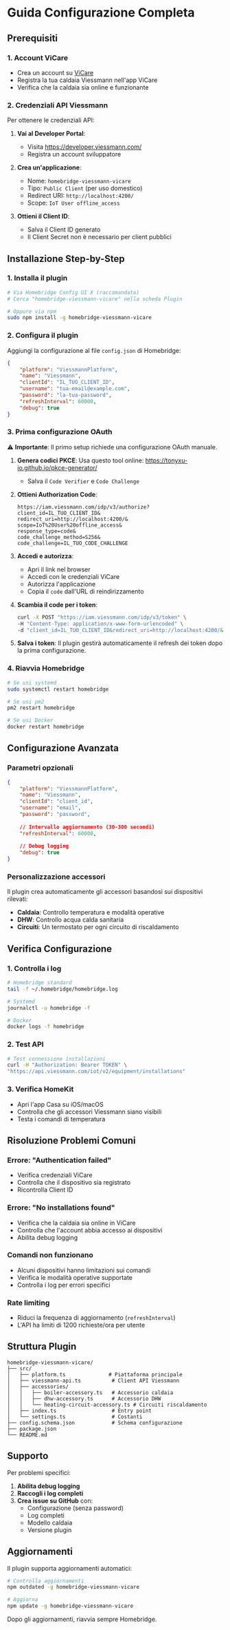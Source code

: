 # Guida Configurazione Completa

## Prerequisiti

### 1. Account ViCare
- Crea un account su [ViCare](https://www.vicare.it/)
- Registra la tua caldaia Viessmann nell'app ViCare
- Verifica che la caldaia sia online e funzionante

### 2. Credenziali API Viessmann
Per ottenere le credenziali API:

1. **Vai al Developer Portal**:
   - Visita https://developer.viessmann.com/
   - Registra un account sviluppatore

2. **Crea un'applicazione**:
   - Nome: `homebridge-viessmann-vicare`
   - Tipo: `Public Client` (per uso domestico)
   - Redirect URI: `http://localhost:4200/`
   - Scope: `IoT User offline_access`

3. **Ottieni il Client ID**:
   - Salva il Client ID generato
   - Il Client Secret non è necessario per client pubblici

## Installazione Step-by-Step

### 1. Installa il plugin

```bash
# Via Homebridge Config UI X (raccomandato)
# Cerca "homebridge-viessmann-vicare" nella scheda Plugin

# Oppure via npm
sudo npm install -g homebridge-viessmann-vicare
```

### 2. Configura il plugin

Aggiungi la configurazione al file `config.json` di Homebridge:

```json
{
    "platform": "ViessmannPlatform",
    "name": "Viessmann",
    "clientId": "IL_TUO_CLIENT_ID",
    "username": "tua-email@example.com",
    "password": "la-tua-password",
    "refreshInterval": 60000,
    "debug": true
}
```

### 3. Prima configurazione OAuth

⚠️ **Importante**: Il primo setup richiede una configurazione OAuth manuale.

1. **Genera codici PKCE**:
   Usa questo tool online: https://tonyxu-io.github.io/pkce-generator/
   - Salva il `Code Verifier` e `Code Challenge`

2. **Ottieni Authorization Code**:
   ```
   https://iam.viessmann.com/idp/v3/authorize?
   client_id=IL_TUO_CLIENT_ID&
   redirect_uri=http://localhost:4200/&
   scope=IoT%20User%20offline_access&
   response_type=code&
   code_challenge_method=S256&
   code_challenge=IL_TUO_CODE_CHALLENGE
   ```

3. **Accedi e autorizza**:
   - Apri il link nel browser
   - Accedi con le credenziali ViCare
   - Autorizza l'applicazione
   - Copia il `code` dall'URL di reindirizzamento

4. **Scambia il code per i token**:
   ```bash
   curl -X POST "https://iam.viessmann.com/idp/v3/token" \
   -H "Content-Type: application/x-www-form-urlencoded" \
   -d "client_id=IL_TUO_CLIENT_ID&redirect_uri=http://localhost:4200/&grant_type=authorization_code&code_verifier=IL_TUO_CODE_VERIFIER&code=IL_CODICE_OTTENUTO"
   ```

5. **Salva i token**:
   Il plugin gestirà automaticamente il refresh dei token dopo la prima configurazione.

### 4. Riavvia Homebridge

```bash
# Se usi systemd
sudo systemctl restart homebridge

# Se usi pm2
pm2 restart homebridge

# Se usi Docker
docker restart homebridge
```

## Configurazione Avanzata

### Parametri opzionali

```json
{
    "platform": "ViessmannPlatform",
    "name": "Viessmann",
    "clientId": "client_id",
    "username": "email",
    "password": "password",
    
    // Intervallo aggiornamento (30-300 secondi)
    "refreshInterval": 60000,
    
    // Debug logging
    "debug": true
}
```

### Personalizzazione accessori

Il plugin crea automaticamente gli accessori basandosi sui dispositivi rilevati:

- **Caldaia**: Controllo temperatura e modalità operative
- **DHW**: Controllo acqua calda sanitaria
- **Circuiti**: Un termostato per ogni circuito di riscaldamento

## Verifica Configurazione

### 1. Controlla i log
```bash
# Homebridge standard
tail -f ~/.homebridge/homebridge.log

# Systemd
journalctl -u homebridge -f

# Docker
docker logs -f homebridge
```

### 2. Test API
```bash
# Test connessione installazioni
curl -H "Authorization: Bearer TOKEN" \
"https://api.viessmann.com/iot/v2/equipment/installations"
```

### 3. Verifica HomeKit
- Apri l'app Casa su iOS/macOS
- Controlla che gli accessori Viessmann siano visibili
- Testa i comandi di temperatura

## Risoluzione Problemi Comuni

### Errore: "Authentication failed"
- Verifica credenziali ViCare
- Controlla che il dispositivo sia registrato
- Ricontrolla Client ID

### Errore: "No installations found"
- Verifica che la caldaia sia online in ViCare
- Controlla che l'account abbia accesso ai dispositivi
- Abilita debug logging

### Comandi non funzionano
- Alcuni dispositivi hanno limitazioni sui comandi
- Verifica le modalità operative supportate
- Controlla i log per errori specifici

### Rate limiting
- Riduci la frequenza di aggiornamento (`refreshInterval`)
- L'API ha limiti di 1200 richieste/ora per utente

## Struttura Plugin

```
homebridge-viessmann-vicare/
├── src/
│   ├── platform.ts              # Piattaforma principale
│   ├── viessmann-api.ts          # Client API Viessmann
│   ├── accessories/
│   │   ├── boiler-accessory.ts   # Accessorio caldaia
│   │   ├── dhw-accessory.ts      # Accessorio DHW
│   │   └── heating-circuit-accessory.ts # Circuiti riscaldamento
│   ├── index.ts                  # Entry point
│   └── settings.ts               # Costanti
├── config.schema.json            # Schema configurazione
├── package.json
└── README.md
```

## Supporto

Per problemi specifici:

1. **Abilita debug logging**
2. **Raccogli i log completi**
3. **Crea issue su GitHub** con:
   - Configurazione (senza password)
   - Log completi
   - Modello caldaia
   - Versione plugin

## Aggiornamenti

Il plugin supporta aggiornamenti automatici:

```bash
# Controlla aggiornamenti
npm outdated -g homebridge-viessmann-vicare

# Aggiorna
npm update -g homebridge-viessmann-vicare
```

Dopo gli aggiornamenti, riavvia sempre Homebridge.